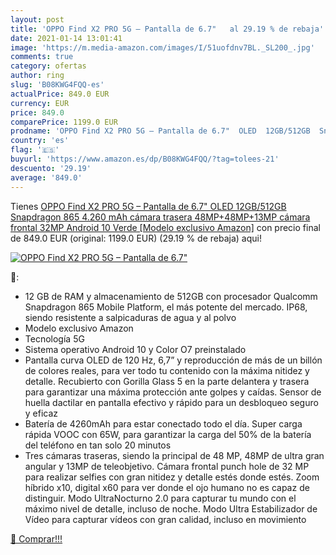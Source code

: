 ```yaml
---
layout: post
title: 'OPPO Find X2 PRO 5G – Pantalla de 6.7"   al 29.19 % de rebaja'
date: 2021-01-14 13:01:41
image: 'https://m.media-amazon.com/images/I/51uofdnv7BL._SL200_.jpg'
comments: true
category: ofertas
author: ring
slug: 'B08KWG4FQQ-es'
actualPrice: 849.0 EUR
currency: EUR
price: 849.0
comparePrice: 1199.0 EUR
prodname: 'OPPO Find X2 PRO 5G – Pantalla de 6.7"  OLED  12GB/512GB  Snapdragon 865  4.260 mAh  cámara trasera 48MP+48MP+13MP  cámara frontal 32MP  Android 10   Verde [Modelo exclusivo Amazon]'
country: 'es'
flag: '🇪🇸'
buyurl: 'https://www.amazon.es/dp/B08KWG4FQQ/?tag=tolees-21'
descuento: '29.19'
average: '849.0'
---
```


Tienes [OPPO Find X2 PRO 5G – Pantalla de 6.7"  OLED  12GB/512GB  Snapdragon 865  4.260 mAh  cámara trasera 48MP+48MP+13MP  cámara frontal 32MP  Android 10   Verde [Modelo exclusivo Amazon]](https://www.amazon.es/dp/B08KWG4FQQ/?tag=tolees-21) con precio final de  849.0 EUR (original: 1199.0 EUR) (29.19 %  de rebaja) aqui!

[![OPPO Find X2 PRO 5G – Pantalla de 6.7"  ](https://m.media-amazon.com/images/I/51uofdnv7BL._SL200_.jpg)](https://www.amazon.es/dp/B08KWG4FQQ/?tag=tolees-21)

🔎:

- 12 GB de RAM y almacenamiento de 512GB con procesador Qualcomm Snapdragon 865 Mobile Platform, el más potente del mercado. IP68, siendo resistente a salpicaduras de agua y al polvo
- Modelo exclusivo Amazon
- Tecnología 5G
- Sistema operativo Android 10 y Color O7 preinstalado
- Pantalla curva OLED de 120 Hz, 6,7” y reproducción de más de un billón de colores reales, para ver todo tu contenido con la máxima nitidez y detalle. Recubierto con Gorilla Glass 5 en la parte delantera y trasera para garantizar una máxima protección ante golpes y caídas. Sensor de huella dactilar en pantalla efectivo y rápido para un desbloqueo seguro y eficaz
- Batería de 4260mAh para estar conectado todo el día. Super carga rápida VOOC con 65W, para garantizar la carga del 50% de la batería del teléfono en tan solo 20 minutos
- Tres cámaras traseras, siendo la principal de 48 MP, 48MP de ultra gran angular y 13MP de teleobjetivo. Cámara frontal punch hole de 32 MP para realizar selfies con gran nitidez y detalle estés donde estés. Zoom híbrido x10, digital x60 para ver donde el ojo humano no es capaz de distinguir. Modo UltraNocturno 2.0 para capturar tu mundo con el máximo nivel de detalle, incluso de noche. Modo Ultra Estabilizador de Vídeo para capturar vídeos con gran calidad, incluso en movimiento

[🛒 Comprar!!!](https://www.amazon.es/dp/B08KWG4FQQ/?tag=tolees-21)
